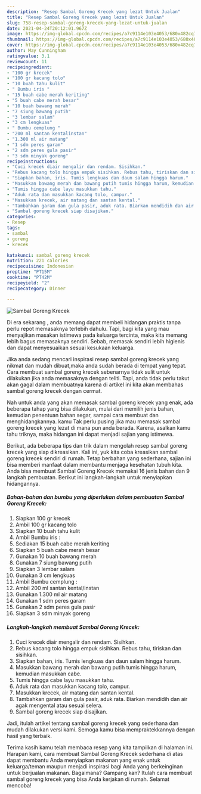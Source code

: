 ```yaml
---
description: "Resep Sambal Goreng Krecek yang lezat Untuk Jualan"
title: "Resep Sambal Goreng Krecek yang lezat Untuk Jualan"
slug: 758-resep-sambal-goreng-krecek-yang-lezat-untuk-jualan
date: 2021-04-24T20:12:01.967Z
image: https://img-global.cpcdn.com/recipes/a7c9114e103e4053/680x482cq70/sambal-goreng-krecek-foto-resep-utama.jpg
thumbnail: https://img-global.cpcdn.com/recipes/a7c9114e103e4053/680x482cq70/sambal-goreng-krecek-foto-resep-utama.jpg
cover: https://img-global.cpcdn.com/recipes/a7c9114e103e4053/680x482cq70/sambal-goreng-krecek-foto-resep-utama.jpg
author: May Cunningham
ratingvalue: 3.1
reviewcount: 11
recipeingredient:
- "100 gr krecek"
- "100 gr kacang tolo"
- "10 buah tahu kulit"
- " Bumbu iris "
- "15 buah cabe merah keriting"
- "5 buah cabe merah besar"
- "10 buah bawang merah"
- "7 siung bawang putih"
- "3 lembar salam"
- "3 cm lengkuas"
- " Bumbu cemplung "
- "200 ml santan kentalinstan"
- "1.300 ml air matang"
- "1 sdm peres garam"
- "2 sdm peres gula pasir"
- "3 sdm minyak goreng"
recipeinstructions:
- "Cuci krecek diair mengalir dan rendam. Sisihkan."
- "Rebus kacang tolo hingga empuk sisihkan. Rebus tahu, tiriskan dan sisihkan."
- "Siapkan bahan, iris. Tumis lengkuas dan daun salam hingga harum."
- "Masukkan bawang merah dan bawang putih tumis hingga harum, kemudian masukkan cabe."
- "Tumis hingga cabe layu masukkan tahu."
- "Aduk rata dan masukkan kacang tolo, campur."
- "Masukkan krecek, air matang dan santan kental."
- "Tambahkan garam dan gula pasir, aduk rata. Biarkan mendidih dan air agak mengental atau sesuai selera."
- "Sambal goreng krecek siap disajikan."
categories:
- Resep
tags:
- sambal
- goreng
- krecek

katakunci: sambal goreng krecek 
nutrition: 221 calories
recipecuisine: Indonesian
preptime: "PT15M"
cooktime: "PT42M"
recipeyield: "2"
recipecategory: Dinner

---
```



![Sambal Goreng Krecek](https://img-global.cpcdn.com/recipes/a7c9114e103e4053/680x482cq70/sambal-goreng-krecek-foto-resep-utama.jpg)

Di era  sekarang , anda memang dapat membeli hidangan praktis tanpa perlu repot memasaknya terlebih dahulu. Tapi, bagi kita yang mau menyajikan masakan istimewa pada keluarga tercinta, maka kita memang lebih bagus memasaknya sendiri. Sebab, memasak sendiri lebih higienis dan dapat menyesuaikan sesuai kesukaan keluarga.

Jika anda sedang mencari inspirasi resep sambal goreng krecek yang nikmat dan mudah dibuat,maka anda sudah berada di tempat yang tepat. Cara membuat sambal goreng krecek  sebenarnya tidak sulit untuk dilakukan jika anda memasaknya dengan teliti. Tapi, anda tidak perlu takut akan gagal dalam membuatnya 
karena di artikel ini kita akan membahas sambal goreng krecek dengan cermat.  



Nah untuk anda yang akan memasak sambal goreng krecek yang enak, ada beberapa tahap yang bisa dilakukan, mulai dari memilih jenis bahan, kemudian penentuan bahan segar, sampai cara membuat dan menghidangkannya. kamu Tak perlu pusing jika mau memasak sambal goreng krecek yang lezat di mana pun anda berada. Karena, asalkan kamu  tahu triknya, maka hidangan ini dapat menjadi sajian yang istimewa.

Berikut, ada beberapa tips dan trik dalam mengolah resep sambal goreng krecek yang siap dikreasikan. Kali ini, yuk kita coba kreasikan sambal goreng krecek sendiri di rumah. Tetap berbahan yang sederhana, sajian ini bisa memberi manfaat dalam membantu menjaga kesehatan tubuh kita. Anda bisa membuat Sambal Goreng Krecek memakai 16 jenis bahan dan 9 langkah pembuatan. Berikut ini langkah-langkah untuk menyiapkan hidangannya.

<!--inarticleads1-->

##### Bahan-bahan dan bumbu yang diperlukan dalam pembuatan Sambal Goreng Krecek:

1. Siapkan 100 gr krecek
1. Ambil 100 gr kacang tolo
1. Siapkan 10 buah tahu kulit
1. Ambil  Bumbu iris :
1. Sediakan 15 buah cabe merah keriting
1. Siapkan 5 buah cabe merah besar
1. Gunakan 10 buah bawang merah
1. Gunakan 7 siung bawang putih
1. Siapkan 3 lembar salam
1. Gunakan 3 cm lengkuas
1. Ambil  Bumbu cemplung :
1. Ambil 200 ml santan kental/instan
1. Gunakan 1.300 ml air matang
1. Gunakan 1 sdm peres garam
1. Gunakan 2 sdm peres gula pasir
1. Siapkan 3 sdm minyak goreng




<!--inarticleads2-->

##### Langkah-langkah membuat Sambal Goreng Krecek:

1. Cuci krecek diair mengalir dan rendam. Sisihkan.
1. Rebus kacang tolo hingga empuk sisihkan. Rebus tahu, tiriskan dan sisihkan.
1. Siapkan bahan, iris. Tumis lengkuas dan daun salam hingga harum.
1. Masukkan bawang merah dan bawang putih tumis hingga harum, kemudian masukkan cabe.
1. Tumis hingga cabe layu masukkan tahu.
1. Aduk rata dan masukkan kacang tolo, campur.
1. Masukkan krecek, air matang dan santan kental.
1. Tambahkan garam dan gula pasir, aduk rata. Biarkan mendidih dan air agak mengental atau sesuai selera.
1. Sambal goreng krecek siap disajikan.




Jadi, itulah artikel tentang  sambal goreng krecek  yang sederhana dan mudah dilakukan versi kami. Semoga kamu bisa mempraktekkannya dengan hasil yang terbaik. 

Terima kasih kamu telah membaca resep yang kita tampilkan di halaman ini. Harapan kami, cara membuat  Sambal Goreng Krecek sederhana di atas dapat membantu Anda menyiapkan makanan yang enak untuk keluarga/teman maupun menjadi inspirasi bagi Anda yang berkeinginan untuk berjualan makanan. Bagaimana? Gampang kan? Itulah cara membuat sambal goreng krecek yang bisa Anda kerjakan di rumah. Selamat mencoba!

